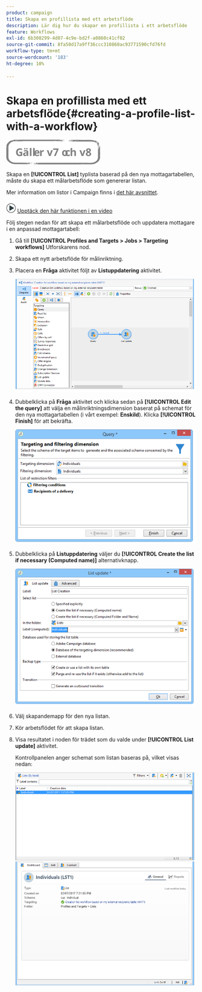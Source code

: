 ```yaml
---
product: campaign
title: Skapa en profillista med ett arbetsflöde
description: Lär dig hur du skapar en profillista i ett arbetsflöde
feature: Workflows
exl-id: 6b308299-4d07-4c9e-bd2f-a0860c41cf02
source-git-commit: 8fa50d17a9ff36ccc310860ac93771590cfd76fd
workflow-type: tm+mt
source-wordcount: '183'
ht-degree: 10%

---
```


# Skapa en profillista med ett arbetsflöde{#creating-a-profile-list-with-a-workflow}

![](../../assets/common.svg)

Skapa en **[!UICONTROL List]** typlista baserad på den nya mottagartabellen, måste du skapa ett målarbetsflöde som genererar listan.

Mer information om listor i Campaign finns i [det här avsnittet](../../platform/using/creating-and-managing-lists.md#about-lists-in-adobe-campaign).

![](assets/do-not-localize/how-to-video.png) [Upptäck den här funktionen i en video](../../platform/using/creating-and-managing-lists.md#create-list-in-a-wf-video)

Följ stegen nedan för att skapa ett målarbetsflöde och uppdatera mottagare i en anpassad mottagartabell:

1. Gå till **[!UICONTROL Profiles and Targets > Jobs > Targeting workflows]** Utforskarens nod.
1. Skapa ett nytt arbetsflöde för målinriktning.
1. Placera en **Fråga** aktivitet följt av **Listuppdatering** aktivitet.

   ![](assets/mapping_create_list_workflow01.png)

1. Dubbelklicka på **Fråga** aktivitet och klicka sedan på **[!UICONTROL Edit the query]** att välja en målinriktningsdimension baserat på schemat för den nya mottagartabellen (i vårt exempel: **Enskild**). Klicka **[!UICONTROL Finish]** för att bekräfta.

   ![](assets/mapping_create_list_workflow03.png)

1. Dubbelklicka på **Listuppdatering** väljer du **[!UICONTROL Create the list if necessary (Computed name)]** alternativknapp.

   ![](assets/mapping_create_list_workflow02.png)

1. Välj skapandemapp för den nya listan.
1. Kör arbetsflödet för att skapa listan.
1. Visa resultatet i noden för trädet som du valde under **[!UICONTROL List update]** aktivitet.

   Kontrollpanelen anger schemat som listan baseras på, vilket visas nedan:

   ![](assets/mapping_list_view.png)
